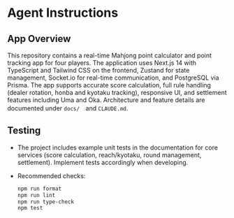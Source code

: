 # Agent Instructions

## App Overview

This repository contains a real-time Mahjong point calculator and point tracking app for four players. The application uses Next.js 14 with TypeScript and Tailwind CSS on the frontend, Zustand for state management, Socket.io for real-time communication, and PostgreSQL via Prisma. The app supports accurate score calculation, full rule handling (dealer rotation, honba and kyotaku tracking), responsive UI, and settlement features including Uma and Oka. Architecture and feature details are documented under `docs/`　and `CLAUDE.md`.

## Testing

- The project includes example unit tests in the documentation for core services (score calculation, reach/kyotaku, round management, settlement). Implement tests accordingly when developing.
- Recommended checks:

  ```bash
  npm run format
  npm run lint
  npm run type-check
  npm test
  ```
